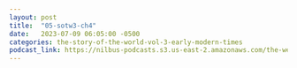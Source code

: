 ```yaml
---
layout: post
title:  "05-sotw3-ch4"
date:   2023-07-09 06:05:00 -0500
categories: the-story-of-the-world-vol-3-early-modern-times
podcast_link: https://nilbus-podcasts.s3.us-east-2.amazonaws.com/the-well-trained-mind/The%20Story%20of%20the%20World%20Vol.%203%20Early%20Modern%20Times/05-sotw3-ch4.mp3
---
```

